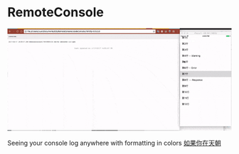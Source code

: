 # RemoteConsole
![](https://github.com/Arbalest313/gitRecord/blob/master/RemoteConsole/RemoteConsole.gif?raw=true)

Seeing your console log anywhere with formatting in colors
[如果你在天朝]()
